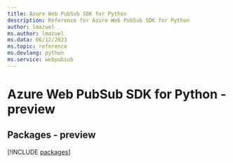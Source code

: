 ```yaml
---
title: Azure Web PubSub SDK for Python
description: Reference for Azure Web PubSub SDK for Python
author: lmazuel
ms.author: lmazuel
ms.data: 06/12/2023
ms.topic: reference
ms.devlang: python
ms.service: webpubsub
---
```

# Azure Web PubSub SDK for Python - preview
## Packages - preview
[!INCLUDE [packages](web-pubsub-index.md)]